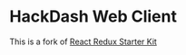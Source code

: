 HackDash Web Client
=======================

This is a fork of [React Redux Starter Kit](https://github.com/davezuko/react-redux-starter-kit)

